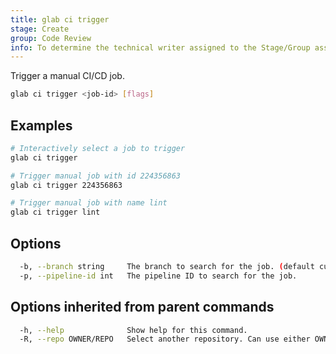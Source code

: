 ```yaml
---
title: glab ci trigger
stage: Create
group: Code Review
info: To determine the technical writer assigned to the Stage/Group associated with this page, see https://about.gitlab.com/handbook/product/ux/technical-writing/#assignments
---
```


<!--
This documentation is auto generated by a script.
Please do not edit this file directly. Run `make gen-docs` instead.
-->

Trigger a manual CI/CD job.

```bash twoslash title="Terminal"
glab ci trigger <job-id> [flags]
```

## Examples

```bash twoslash title="Terminal"
# Interactively select a job to trigger
glab ci trigger

# Trigger manual job with id 224356863
glab ci trigger 224356863

# Trigger manual job with name lint
glab ci trigger lint
```

## Options

```bash twoslash title="Terminal"
  -b, --branch string     The branch to search for the job. (default current branch)
  -p, --pipeline-id int   The pipeline ID to search for the job.
```

## Options inherited from parent commands

```bash twoslash title="Terminal"
  -h, --help              Show help for this command.
  -R, --repo OWNER/REPO   Select another repository. Can use either OWNER/REPO or `GROUP/NAMESPACE/REPO` format. Also accepts full URL or Git URL.
```
